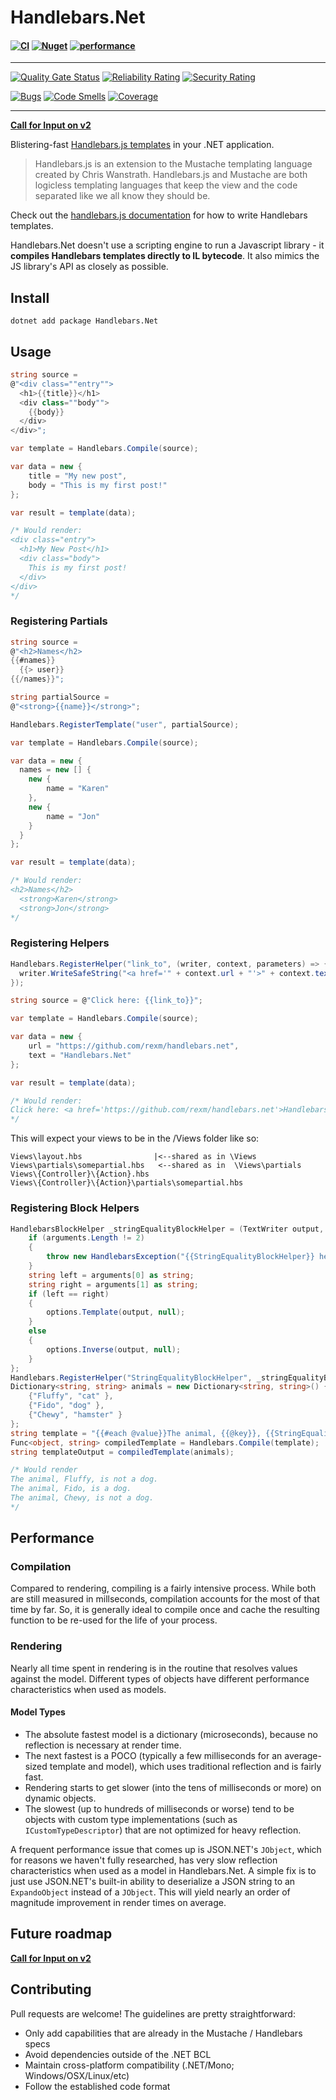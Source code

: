 # Handlebars.Net

#### [![CI](https://github.com/Handlebars-Net/Handlebars.Net/workflows/CI/badge.svg)](https://github.com/Handlebars-Net/Handlebars.Net/actions?query=workflow%3ACI) [![Nuget](https://img.shields.io/nuget/v/Handlebars.Net)](https://www.nuget.org/packages/Handlebars.Net/) [![performance](https://img.shields.io/badge/benchmark-statistics-blue)](http://handlebars-net.github.io/Handlebars.Net/dev/bench/)

---

[![Quality Gate Status](https://sonarcloud.io/api/project_badges/measure?project=Handlebars-Net_Handlebars.Net&metric=alert_status)](https://sonarcloud.io/dashboard?id=Handlebars-Net_Handlebars.Net) [![Reliability Rating](https://sonarcloud.io/api/project_badges/measure?project=Handlebars-Net_Handlebars.Net&metric=reliability_rating)](https://sonarcloud.io/dashboard?id=Handlebars-Net_Handlebars.Net) [![Security Rating](https://sonarcloud.io/api/project_badges/measure?project=Handlebars-Net_Handlebars.Net&metric=security_rating)](https://sonarcloud.io/dashboard?id=Handlebars-Net_Handlebars.Net)

[![Bugs](https://sonarcloud.io/api/project_badges/measure?project=Handlebars-Net_Handlebars.Net&metric=bugs)](https://sonarcloud.io/dashboard?id=Handlebars-Net_Handlebars.Net) [![Code Smells](https://sonarcloud.io/api/project_badges/measure?project=Handlebars-Net_Handlebars.Net&metric=code_smells)](https://sonarcloud.io/dashboard?id=Handlebars-Net_Handlebars.Net) [![Coverage](https://sonarcloud.io/api/project_badges/measure?project=Handlebars-Net_Handlebars.Net&metric=coverage)](https://sonarcloud.io/dashboard?id=Handlebars-Net_Handlebars.Net) 

---

**[Call for Input on v2](https://github.com/rexm/Handlebars.Net/issues/294)**

Blistering-fast [Handlebars.js templates](http://handlebarsjs.com) in your .NET application.

>Handlebars.js is an extension to the Mustache templating language created by Chris Wanstrath. Handlebars.js and Mustache are both logicless templating languages that keep the view and the code separated like we all know they should be.

Check out the [handlebars.js documentation](http://handlebarsjs.com) for how to write Handlebars templates.

Handlebars.Net doesn't use a scripting engine to run a Javascript library - it **compiles Handlebars templates directly to IL bytecode**. It also mimics the JS library's API as closely as possible.

## Install

    dotnet add package Handlebars.Net

## Usage

```c#
string source =
@"<div class=""entry"">
  <h1>{{title}}</h1>
  <div class=""body"">
    {{body}}
  </div>
</div>";

var template = Handlebars.Compile(source);

var data = new {
    title = "My new post",
    body = "This is my first post!"
};

var result = template(data);

/* Would render:
<div class="entry">
  <h1>My New Post</h1>
  <div class="body">
    This is my first post!
  </div>
</div>
*/
```

### Registering Partials

```c#
string source =
@"<h2>Names</h2>
{{#names}}
  {{> user}}
{{/names}}";

string partialSource =
@"<strong>{{name}}</strong>";

Handlebars.RegisterTemplate("user", partialSource);

var template = Handlebars.Compile(source);

var data = new {
  names = new [] {
    new {
        name = "Karen"
    },
    new {
        name = "Jon"
    }
  }
};

var result = template(data);

/* Would render:
<h2>Names</h2>
  <strong>Karen</strong>
  <strong>Jon</strong>
*/
```

### Registering Helpers

```c#
Handlebars.RegisterHelper("link_to", (writer, context, parameters) => {
  writer.WriteSafeString("<a href='" + context.url + "'>" + context.text + "</a>");
});

string source = @"Click here: {{link_to}}";

var template = Handlebars.Compile(source);

var data = new {
    url = "https://github.com/rexm/handlebars.net",
    text = "Handlebars.Net"
};

var result = template(data);

/* Would render:
Click here: <a href='https://github.com/rexm/handlebars.net'>Handlebars.Net</a>
*/
```
 
This will expect your views to be in the /Views folder like so:

```
Views\layout.hbs                |<--shared as in \Views            
Views\partials\somepartial.hbs   <--shared as in  \Views\partials
Views\{Controller}\{Action}.hbs 
Views\{Controller}\{Action}\partials\somepartial.hbs 
```
### Registering Block Helpers

```c#
HandlebarsBlockHelper _stringEqualityBlockHelper = (TextWriter output, HelperOptions options, dynamic context, object[] arguments) => {
	if (arguments.Length != 2)
	{
		throw new HandlebarsException("{{StringEqualityBlockHelper}} helper must have exactly two argument");
	}
	string left = arguments[0] as string;
	string right = arguments[1] as string;
	if (left == right)
	{
		options.Template(output, null);
	}
	else
	{
		options.Inverse(output, null);
	}
};
Handlebars.RegisterHelper("StringEqualityBlockHelper", _stringEqualityBlockHelper);
Dictionary<string, string> animals = new Dictionary<string, string>() {
	{"Fluffy", "cat" },
	{"Fido", "dog" },
	{"Chewy", "hamster" }
};
string template = "{{#each @value}}The animal, {{@key}}, {{StringEqualityBlockHelper @value 'dog'}}is a dog{{else}}is not a dog{{/StringEqualityBlockHelper}}.\r\n{{/each}}";
Func<object, string> compiledTemplate = Handlebars.Compile(template);
string templateOutput = compiledTemplate(animals);

/* Would render
The animal, Fluffy, is not a dog.
The animal, Fido, is a dog.
The animal, Chewy, is not a dog.
*/
```
## Performance

### Compilation

Compared to rendering, compiling is a fairly intensive process. While both are still measured in millseconds, compilation accounts for the most of that time by far. So, it is generally ideal to compile once and cache the resulting function to be re-used for the life of your process.

### Rendering
Nearly all time spent in rendering is in the routine that resolves values against the model. Different types of objects have different performance characteristics when used as models.

#### Model Types
- The absolute fastest model is a dictionary (microseconds), because no reflection is necessary at render time.
- The next fastest is a POCO (typically a few milliseconds for an average-sized template and model), which uses traditional reflection and is fairly fast.
- Rendering starts to get slower (into the tens of milliseconds or more) on dynamic objects.
- The slowest (up to hundreds of milliseconds or worse) tend to be objects with custom type implementations (such as `ICustomTypeDescriptor`) that are not optimized for heavy reflection.

A frequent performance issue that comes up is JSON.NET's `JObject`, which for reasons we haven't fully researched, has very slow reflection characteristics when used as a model in Handlebars.Net. A simple fix is to just use JSON.NET's built-in ability to deserialize a JSON string to an `ExpandoObject` instead of a `JObject`. This will yield nearly an order of magnitude improvement in render times on average.

## Future roadmap

**[Call for Input on v2](https://github.com/rexm/Handlebars.Net/issues/294)**

## Contributing

Pull requests are welcome! The guidelines are pretty straightforward:
- Only add capabilities that are already in the Mustache / Handlebars specs
- Avoid dependencies outside of the .NET BCL
- Maintain cross-platform compatibility (.NET/Mono; Windows/OSX/Linux/etc)
- Follow the established code format
